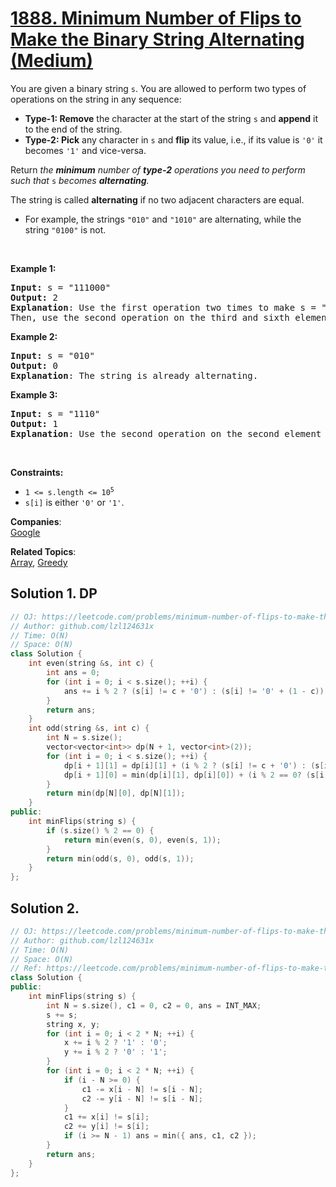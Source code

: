 # [1888. Minimum Number of Flips to Make the Binary String Alternating (Medium)](https://leetcode.com/problems/minimum-number-of-flips-to-make-the-binary-string-alternating/)

<p>You are given a binary string <code>s</code>. You are allowed to perform two types of operations on the string in any sequence:</p>

<ul>
	<li><strong>Type-1: Remove</strong> the character at the start of the string <code>s</code> and <strong>append</strong> it to the end of the string.</li>
	<li><strong>Type-2: Pick</strong> any character in <code>s</code> and <strong>flip</strong> its value, i.e., if its value is <code>'0'</code> it becomes <code>'1'</code> and vice-versa.</li>
</ul>

<p>Return <em>the <strong>minimum</strong> number of <strong>type-2</strong> operations you need to perform</em> <em>such that </em><code>s</code> <em>becomes <strong>alternating</strong>.</em></p>

<p>The string is called <strong>alternating</strong> if no two adjacent characters are equal.</p>

<ul>
	<li>For example, the strings <code>"010"</code> and <code>"1010"</code> are alternating, while the string <code>"0100"</code> is not.</li>
</ul>

<p>&nbsp;</p>
<p><strong>Example 1:</strong></p>

<pre><strong>Input:</strong> s = "111000"
<strong>Output:</strong> 2
<strong>Explanation</strong>: Use the first operation two times to make s = "100011".
Then, use the second operation on the third and sixth elements to make s = "10<u>1</u>01<u>0</u>".
</pre>

<p><strong>Example 2:</strong></p>

<pre><strong>Input:</strong> s = "010"
<strong>Output:</strong> 0
<strong>Explanation</strong>: The string is already alternating.
</pre>

<p><strong>Example 3:</strong></p>

<pre><strong>Input:</strong> s = "1110"
<strong>Output:</strong> 1
<strong>Explanation</strong>: Use the second operation on the second element to make s = "1<u>0</u>10".
</pre>

<p>&nbsp;</p>
<p><strong>Constraints:</strong></p>

<ul>
	<li><code>1 &lt;= s.length &lt;= 10<sup>5</sup></code></li>
	<li><code>s[i]</code> is either <code>'0'</code> or <code>'1'</code>.</li>
</ul>


**Companies**:  
[Google](https://leetcode.com/company/google)

**Related Topics**:  
[Array](https://leetcode.com/tag/array/), [Greedy](https://leetcode.com/tag/greedy/)

## Solution 1. DP

```cpp
// OJ: https://leetcode.com/problems/minimum-number-of-flips-to-make-the-binary-string-alternating/
// Author: github.com/lzl124631x
// Time: O(N)
// Space: O(N)
class Solution {
    int even(string &s, int c) {
        int ans = 0;
        for (int i = 0; i < s.size(); ++i) {
            ans += i % 2 ? (s[i] != c + '0') : (s[i] != '0' + (1 - c));
        }
        return ans;
    }
    int odd(string &s, int c) {
        int N = s.size();
        vector<vector<int>> dp(N + 1, vector<int>(2));
        for (int i = 0; i < s.size(); ++i) {
            dp[i + 1][1] = dp[i][1] + (i % 2 ? (s[i] != c + '0') : (s[i] != '0' + (1 - c)));
            dp[i + 1][0] = min(dp[i][1], dp[i][0]) + (i % 2 == 0? (s[i] != c + '0') : (s[i] != '0' + (1 - c)));
        }
        return min(dp[N][0], dp[N][1]);
    }
public:
    int minFlips(string s) {
        if (s.size() % 2 == 0) {
            return min(even(s, 0), even(s, 1));
        }
        return min(odd(s, 0), odd(s, 1));
    }
};
```

## Solution 2.

```cpp
// OJ: https://leetcode.com/problems/minimum-number-of-flips-to-make-the-binary-string-alternating/
// Author: github.com/lzl124631x
// Time: O(N)
// Space: O(N)
// Ref: https://leetcode.com/problems/minimum-number-of-flips-to-make-the-binary-string-alternating/discuss/1253874/C%2B%2B-Solution-sliding-window.-O(N)
class Solution {
public:
    int minFlips(string s) {
        int N = s.size(), c1 = 0, c2 = 0, ans = INT_MAX;
        s += s;
        string x, y;
        for (int i = 0; i < 2 * N; ++i) {
            x += i % 2 ? '1' : '0';
            y += i % 2 ? '0' : '1';
        }
        for (int i = 0; i < 2 * N; ++i) {
            if (i - N >= 0) {
                c1 -= x[i - N] != s[i - N];
                c2 -= y[i - N] != s[i - N];
            }
            c1 += x[i] != s[i];
            c2 += y[i] != s[i];
            if (i >= N - 1) ans = min({ ans, c1, c2 });
        }
        return ans;
    }
};
```